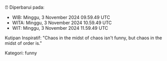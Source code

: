 ⏰ Diperbarui pada:
- WIB: Minggu, 3 November 2024 09.59.49 UTC
- WITA: Minggu, 3 November 2024 10.59.49 UTC
- WIT: Minggu, 3 November 2024 11.59.49 UTC

Kutipan Inspiratif:
"Chaos in the midst of chaos isn't funny, but chaos in the midst of order is."


Kategori: funny

